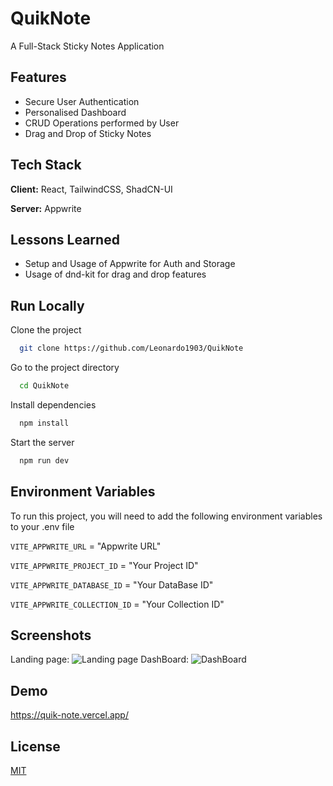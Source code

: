 # QuikNote
A Full-Stack Sticky Notes Application
## Features

- Secure User Authentication
- Personalised Dashboard
- CRUD Operations performed by User
- Drag and Drop of Sticky Notes

## Tech Stack

**Client:** React, TailwindCSS, ShadCN-UI

**Server:** Appwrite


## Lessons Learned
- Setup and Usage of Appwrite for Auth and Storage
- Usage of dnd-kit for drag and drop features


## Run Locally

Clone the project

```bash
  git clone https://github.com/Leonardo1903/QuikNote
```

Go to the project directory

```bash
  cd QuikNote
```

Install dependencies

```bash
  npm install
```

Start the server

```bash
  npm run dev
```


## Environment Variables

To run this project, you will need to add the following environment variables to your .env file

`VITE_APPWRITE_URL` = "Appwrite URL"

`VITE_APPWRITE_PROJECT_ID` = "Your Project ID"

`VITE_APPWRITE_DATABASE_ID` = "Your DataBase ID"

`VITE_APPWRITE_COLLECTION_ID` = "Your Collection ID"

## Screenshots
Landing page:
![Landing page](https://github.com/user-attachments/assets/b5998adf-db9f-4761-a9b5-7563bcab01c7)
DashBoard:
![DashBoard](https://github.com/user-attachments/assets/ff9a352f-52cd-4aae-a303-a8d59eaf4db1)


## Demo

https://quik-note.vercel.app/


## License

[MIT](https://choosealicense.com/licenses/mit/)

